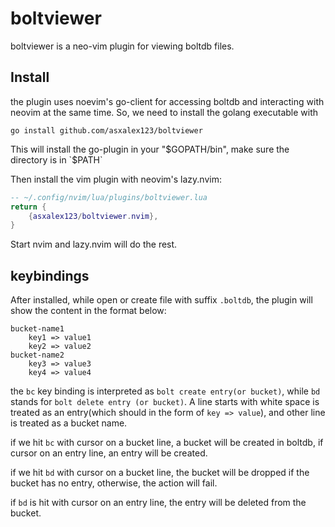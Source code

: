 # boltviewer
boltviewer is a neo-vim plugin for viewing boltdb files.

## Install
the plugin uses noevim's go-client for accessing boltdb and interacting with neovim at the same time. So, we need to install the golang executable with

```shell
go install github.com/asxalex123/boltviewer
```

This will install the go-plugin in your "$GOPATH/bin", make sure the directory is in `$PATH`

Then install the vim plugin with neovim's lazy.nvim:

```lua
-- ~/.config/nvim/lua/plugins/boltviewer.lua
return {
    {asxalex123/boltviewer.nvim},
}
```

Start nvim and lazy.nvim will do the rest.

## keybindings
After installed, while open or create file with suffix `.boltdb`, the plugin will show the content in the format below:

```
bucket-name1
    key1 => value1
    key2 => value2
bucket-name2
    key3 => value3
    key4 => value4
```

the `bc` key binding is interpreted as `bolt create entry(or bucket)`, while `bd` stands for `bolt delete entry (or bucket)`. A line starts with white space is treated as an entry(which should in the form of `key => value`), and other line is treated as a bucket name.

if we hit `bc` with cursor on a bucket line, a bucket will be created in boltdb, if cursor on an entry line, an entry will be created.

if we hit `bd` with cursor on a bucket line, the bucket will be dropped if the bucket has no entry, otherwise, the action will fail.

if `bd` is hit with cursor on an entry line, the entry will be deleted from the bucket.

